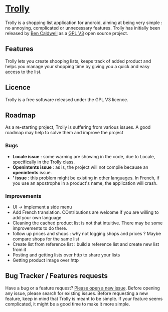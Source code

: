 # [Trolly](http://github.com/djiko/trolly)

Trolly is a shopping list application for android, aiming at being very simple : no annoying, complicated or unnecessary features. 
Trolly has initially been released by [Ben Caldwell](https://code.google.com/p/trolly/) as a [GPL V3](http://www.gnu.org/licenses/gpl.html) open source project.

## Features

Trolly lets you create shooping lists, keeps track of added product and helps you manage your shopping time by giving you a quick and easy access to the list. 

## Licence

Trolly is a free software released under the GPL V3 licence. 

## Roadmap

As a re-starting project, Trolly is suffering from various issues. A good roadmap may help to solve them and improve the project 

### Bugs
  + **Locale issue** : some warning are showing in the code, due to Locale, specifically in the Trolly class.
  + **Openintents issue** : as is, the project will not compile because an **openintents** issue.
  + **\' issue** : this problem might be existing in other languages. In French, if you use an apostrophe in a product's name, the application will crash. 

### Improvements
  * UI -> implement a side menu
  * Add French translation. COntributions are welcome if you are willing to add your own language
  * Cleaning the cached product list is not that intuitive. There may be some improvements to do there. 
  * follow up prices and shops : why not logging shops and prices ? Maybe compare shops for the same list
  * Create list from reference list : build a reference list and create new list from it
  * Posting and getting lists over http to share your lists
  * Getting product image over http

## Bug Tracker / Features requests

Have a bug or a feature request? [Please open a new issue](https://code.google.com/p/trolly/issues). 
Before opening any issue, please search for existing issues.
Before requesting a new feature, keep in mind that Trolly is meant to be simple. If your feature seems complicated, it might be a good time to make it more simple.
